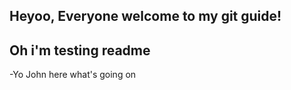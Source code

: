 ## Heyoo, Everyone welcome to my git guide!

## Oh i'm testing readme 
-Yo John here what's going on